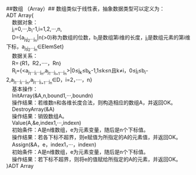 ##数组 （Array）##
数组类似于线性表，抽象数据类型可以定义为：
<br>
ADT Array{
<br>&nbsp;&nbsp;&nbsp;&nbsp;数据对象：
<br>&nbsp;&nbsp;&nbsp;&nbsp;j<sub>i</sub>=0,···,b<sub>i</sub>-1,i=1,2,···,n,
<br>&nbsp;&nbsp;&nbsp;&nbsp;D={a<sub>j<sub>1</sub></sub><sub>j<sub>2</sub></sub><sub>···</sub><sub>j<sub>n</sub></sub>|n(>0)称为数组的位数，b<sub>i</sub>是数组第i维的长度，j<sub>i</sub>是数组元素的第i维下标，a<sub>j<sub>1</sub></sub><sub>j<sub>2</sub></sub><sub>···</sub><sub>j<sub>n</sub></sub>∈ElemSet}
<br>&nbsp;&nbsp;&nbsp;&nbsp;数据关系：
<br>&nbsp;&nbsp;&nbsp;&nbsp;R=｛R1，R2，····，Rn｝
<br>&nbsp;&nbsp;&nbsp;&nbsp;R<sub>i</sub>={<a<sub>j<sub>1</sub></sub><sub>···</sub><sub>j<sub>i</sub></sub><sub>···</sub><sub>j<sub>n</sub></sub>,a<sub>j<sub>1</sub></sub><sub>···</sub><sub>j<sub>i+1</sub></sub><sub>···</sub><sub>j<sub>n</sub></sub>>|0≤j<sub>k</sub>≤b<sub>k</sub>-1,1≤k≤n且k≠i，0≤j<sub>i</sub>≤b<sub>i</sub>-2,a<sub>j<sub>1</sub></sub><sub>···</sub><sub>j<sub>i</sub></sub><sub>···</sub><sub>j<sub>n</sub></sub>,a<sub>j<sub>1</sub></sub><sub>···</sub><sub>j<sub>i+1</sub></sub><sub>···</sub><sub>j<sub>n</sub></sub>∈D，i=2，····，n}
<br>&nbsp;&nbsp;&nbsp;&nbsp;基本操作：
<br>&nbsp;&nbsp;&nbsp;&nbsp;InitArray(&A,n,bound1,···,boundn)
<br>&nbsp;&nbsp;&nbsp;&nbsp;操作结果：若维数n和各维长度合法，则构造相应的数组A，并返回OK。
<br>&nbsp;&nbsp;&nbsp;&nbsp;DestroyArray(&A)
<br>&nbsp;&nbsp;&nbsp;&nbsp;操作结果：销毁数组A。
<br>&nbsp;&nbsp;&nbsp;&nbsp;Value(A,&e,index1,···,indexn)
<br>&nbsp;&nbsp;&nbsp;&nbsp;初始条件：A是n维数组，e为元素变量，随后是n个下标值。
<br>&nbsp;&nbsp;&nbsp;&nbsp;操作结果：若各下标不超界，则e赋值为所指定的A的元素值，并返回OK。
<br>&nbsp;&nbsp;&nbsp;&nbsp;Assign(&A，e，index1，···，indexn)
<br>&nbsp;&nbsp;&nbsp;&nbsp;初始条件：A是n维数组，e为元素变量，随后是n个下标值。
<br>&nbsp;&nbsp;&nbsp;&nbsp;操作结果：若下标不超界，则将e的值赋给所指定的A的元素，并返回OK。
<br>}ADT Array